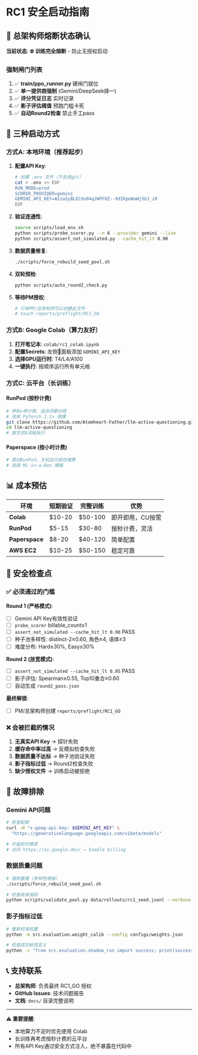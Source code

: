 # RC1 安全启动指南

## 🔐 总架构师熔断状态确认

**当前状态**: ⛔ **训练完全熔断** - 防止无授权启动

### 强制闸门列表
1. ✅ **train/ppo_runner.py** 硬闸门就位
2. ✅ **单一提供商强制** (Gemini/DeepSeek择一)
3. ✅ **评分凭证日志** 实时记录
4. ✅ **影子评估阈值** 预跑门槛卡死
5. ✅ **自动Round2检查** 禁止手工pass

## 🎯 三种启动方式

### 方式A: 本地环境（推荐起步）

1. **配置API Key**:
   ```bash
   # 创建 .env 文件（不会进git）
   cat > .env << EOF
   RUN_MODE=prod
   SCORER_PROVIDER=gemini
   GEMINI_API_KEY=AIzaSyBLECdu94qJWPFOZ--9dIKpeWaWjSGJ_z0
   EOF
   ```

2. **验证连通性**:
   ```bash
   source scripts/load_env.sh
   python scripts/probe_scorer.py --n 6 --provider gemini --live
   python scripts/assert_not_simulated.py --cache_hit_lt 0.90
   ```

3. **数据质量修复**:
   ```bash
   ./scripts/force_rebuild_seed_pool.sh
   ```

4. **双轮预检**:
   ```bash
   python scripts/auto_round2_check.py
   ```

5. **等待PM授权**:
   ```bash
   # 只有PM/总架构师可以创建此文件
   # touch reports/preflight/RC1_GO
   ```

### 方式B: Google Colab（算力友好）

1. **打开笔记本**: `colab/rc1_colab.ipynb`
2. **配置Secrets**: 左侧🔑面板添加 `GEMINI_API_KEY`
3. **选择GPU运行时**: T4/L4/A100
4. **一键执行**: 按顺序运行所有单元格

### 方式C: 云平台（长训练）

#### RunPod (按秒计费)
```bash
# 停机=停计费，适合间歇训练
# 选择 PyTorch 2.1+ 镜像
git clone https://github.com/Atomheart-Father/llm-active-questioning.git
cd llm-active-questioning
# 按方式A流程执行
```

#### Paperspace (按小时计费)
```bash
# 类似RunPod，关机后只收存储费
# 选择 ML-in-a-Box 模板
```

## 📊 成本预估

| 环境 | 短期验证 | 完整训练 | 优势 |
|------|----------|----------|------|
| **Colab** | $10-20 | $50-100 | 即开即用，CU按需 |
| **RunPod** | $5-15 | $30-80 | 按秒计费，灵活 |
| **Paperspace** | $8-20 | $40-120 | 简单配置 |
| **AWS EC2** | $10-25 | $50-150 | 稳定可靠 |

## 🚨 安全检查点

### ✅ 必须通过的门槛

**Round 1 (严格模式)**:
- [ ] Gemini API Key有效性验证
- [ ] `probe_scorer` billable_count≥1
- [ ] `assert_not_simulated --cache_hit_lt 0.90` PASS
- [ ] 种子池多样性: distinct-2≥0.60, 角色≥4, 语体≥3
- [ ] 难度分布: Hard≥30%, Easy≤30%

**Round 2 (放宽模式)**:
- [ ] `assert_not_simulated --cache_hit_lt 0.95` PASS
- [ ] 影子评估: Spearman≥0.55, Top10重合≥0.60
- [ ] 自动生成 `round2_pass.json`

**最终解锁**:
- [ ] PM/总架构师创建 `reports/preflight/RC1_GO`

### ❌ 会被拦截的情况

1. **无真实API Key** → 探针失败
2. **缓存命中率过高** → 反模拟检查失败
3. **数据质量不达标** → 种子池验证失败
4. **影子指标过低** → Round2检查失败
5. **缺少授权文件** → 训练启动被拒绝

## 🔧 故障排除

### Gemini API问题
```bash
# 检查配额
curl -H "x-goog-api-key: $GEMINI_API_KEY" \
  "https://generativelanguage.googleapis.com/v1beta/models"

# 升级到付费层
# 访问 https://ai.google.dev/ → Enable billing
```

### 数据质量问题
```bash
# 强制重建（多样性增强）
./scripts/force_rebuild_seed_pool.sh

# 检查具体指标
python scripts/validate_pool.py data/rollouts/rc1_seed.jsonl --verbose
```

### 影子指标过低
```bash
# 重新校准权重
python -m src.evaluation.weight_calib --config configs/weights.json

# 检查成功标签定义
python -c "from src.evaluation.shadow_run import success; print(success.__doc__)"
```

## 📞 支持联系

- **总架构师**: 负责最终 RC1_GO 授权
- **GitHub Issues**: 技术问题报告
- **文档**: `docs/` 目录完整说明

---

**⚠️ 重要提醒**: 
- 本地算力不足时优先使用 Colab
- 长训练再考虑按秒计费的云平台
- 所有API Key通过安全方式注入，绝不暴露在代码中
